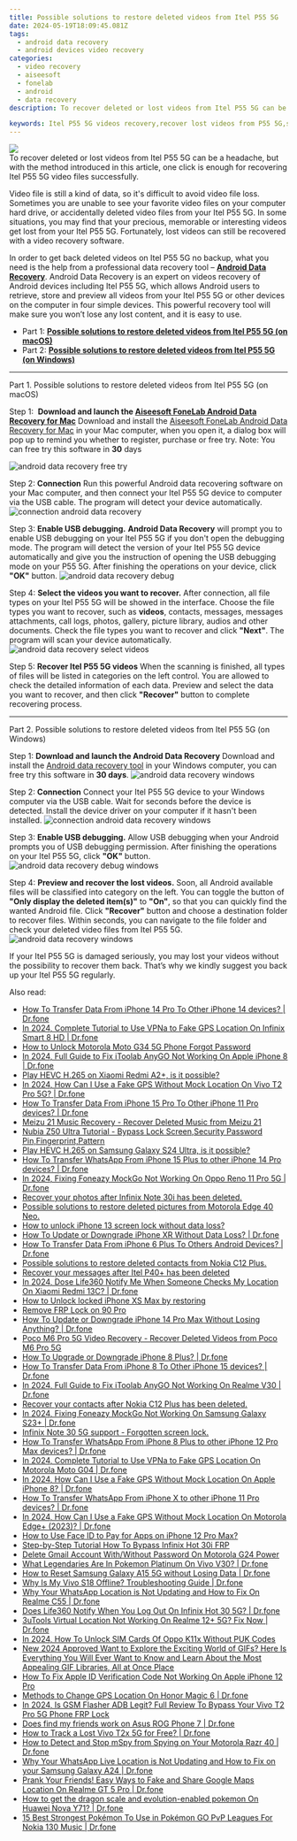 ```yaml
---
title: Possible solutions to restore deleted videos from Itel P55 5G
date: 2024-05-19T18:09:45.081Z
tags: 
  - android data recovery
  - android devices video recovery
categories: 
  - video recovery
  - aiseesoft
  - fonelab
  - android
  - data recovery
description: To recover deleted or lost videos from Itel P55 5G can be a headache, but with the method introduced in this article, one click is enough for recovering Itel P55 5G video files successfully.

keywords: Itel P55 5G videos recovery,recover lost videos from P55 5G,save lost videos on Itel P55 5G,broken Itel videos recovery solution,Regain missing videos on Itel,recover lost videos from Itel P55 5G,Itel P55 5G issues with video deleted,extract data from water damaged phone Itel,deletes video of Itel P55 5G,how to recover video on Itel,recover video from P55 5G,how can i find my deleted video Itel
---
```


<img src="https://img0mobiles.techidaily.com/images/best-assets/devices/itel/itel-p55-5g/5.jpg" class="atpl-imgstyle"  />

<div class="atpl-content atpl-for-fonelab-android recover-video">

<div class="atpl-post-description-part-1">
To recover deleted or lost videos from Itel P55 5G can be a headache, but with the method introduced in this article, one click is enough for recovering Itel P55 5G video files successfully.

</div>

<div class="atpl-post-description-part-2">
<div class="tpl-content-sub-paragraph-normal">
    <p>
        Video file is still a kind of data, so it's difficult to avoid video file loss. Sometimes you are unable to see your favorite video files on your computer hard drive, or accidentally deleted video files from your Itel P55 5G. In some situations, you may find that your precious, memorable or interesting videos get lost from your Itel P55 5G. Fortunately, lost videos can still be recovered with a video recovery software.
    </p>
</div>

</div>

<div class="atpl-post-description-part-3">
<div class="tpl-content-sub-paragraph-normal">
    <p>
        In order to get back deleted videos on Itel P55 5G no backup, what you need is the help from a professional data recovery tool – <a href="https://tools.techidaily.com/aiseesoft-android-data-recovery/" ><strong>Android Data Recovery</strong></a>. Android Data Recovery is an expert on videos recovery of Android devices including Itel P55 5G, which allows Android users to retrieve, store and preview all videos from your Itel P55 5G or other devices on the computer in four simple devices. This powerful recovery tool will make sure you won’t lose any lost content, and it is easy to use.
    </p>
</div>
</div>

<ul>
  <li>Part 1: <strong><a href="#p1"> Possible solutions to restore deleted videos from Itel P55 5G  (on macOS)</a></strong></li>
  <li>Part 2: <strong><a href="#p2"> Possible solutions to restore deleted videos from Itel P55 5G  (on Windows)</a></strong></li>
</ul>

<!-- Part 1 -->
<a id="p1" name="p1" ></a><hr>

<div>
  <span class="atpl-step-part-style">Part 1. Possible solutions to restore deleted videos from Itel P55 5G (on macOS)</span>
</div>  

<span class="atpl-stepstyle-a"><span>Step 1: </span></span> <strong>Download and launch the <a href="https://tools.techidaily.com/aiseesoft-android-data-recovery-for-mac/" >Aiseesoft FoneLab Android Data Recovery for Mac</a></strong>
Download and install the <a href="https://tools.techidaily.com/aiseesoft-android-data-recovery-for-mac/" >Aiseesoft FoneLab Android Data Recovery for Mac</a> in your Mac computer, when you open it, a dialog box will pop up to remind you whether to register, purchase or free try.
Note: You can free try this software in <strong>30</strong> days

<img src="https://tools.techidaily.com/images/apps/aiseesoft/android-data-recovery/mac-free-try.png" class="atpl-imgstyle" alt="android data recovery free try" />

<span class="atpl-stepstyle-a"><span>Step 2: </span></span> <strong>Connection</strong>
Run this powerful Android data recovering software on your Mac computer, and then connect your Itel P55 5G device to computer via the USB cable. The program will detect your device automatically.
<img src="https://tools.techidaily.com/images/apps/aiseesoft/android-data-recovery/mac-connection-interface.jpg" class="atpl-imgstyle" alt="connection android data recovery" />

<span class="atpl-stepstyle-a"><span>Step 3: </span></span> <strong>Enable USB debugging.</strong>
<strong>Android Data Recovery</strong> will prompt you to enable USB debugging on your Itel P55 5G if you don't open the debugging mode. The program will detect the version of your Itel P55 5G device automatically and give you the instruction of opening the USB debugging mode on your P55 5G. After finishing the operations on your device, click <strong>"OK"</strong> button.
<img src="https://tools.techidaily.com/images/apps/aiseesoft/android-data-recovery/mac-android-usb-debug.jpg"  class="atpl-imgstyle" alt="android data recovery debug" />

<span class="atpl-stepstyle-a"><span>Step 4: </span></span> <strong>Select the videos you want to recover.</strong>
After connection, all file types on your Itel P55 5G will be showed in the interface. Choose the file types you want to recover, such as <strong>videos</strong>, contacts, messages, messages attachments, call logs, photos, gallery, picture library,  audios and other documents. Check the file types you want to recover and click <b>"Next"</b>. The program will scan your device automatically.
<img src="https://tools.techidaily.com/images/apps/aiseesoft/android-data-recovery/mac-choose-type-videos.jpg" class="atpl-imgstyle" alt="android data recovery select videos" />

<span class="atpl-stepstyle-a"><span>Step 5: </span></span> <strong>Recover Itel P55 5G videos</strong>
When the scanning is finished, all types of files will be listed in categories on the left control. You are allowed to check the detailed information of each data. Preview and select the data you want to recover, and then click <b>"Recover"</b> button to complete recovering process.


<a id="p2" name="p2"></a><hr>

<!-- Part 2 -->
<div>
<span class="atpl-step-part-style">Part 2. Possible solutions to restore deleted videos from Itel P55 5G (on Windows)</span>
</div>

<span class="atpl-stepstyle-a"><span>Step 1: </span></span> <strong>Download and launch the Android Data Recovery</strong>
Download and install the <a href="https://tools.techidaily.com/aiseesoft-android-data-recovery-for-win/" >Android data recovery tool</a> in your Windows computer, you can free try this software in <b>30 days</b>.
<img src="https://tools.techidaily.com/images/apps/aiseesoft/android-data-recovery/win-start-interface.png"  class="atpl-imgstyle" alt="android data recovery windows" />

<span class="atpl-stepstyle-a"><span>Step 2: </span></span> <strong>Connection</strong>
Connect your Itel P55 5G device to your Windows computer via the USB cable. Wait for seconds before the device is detected. Install the device driver on your computer if it hasn't been installed.
<img src="https://tools.techidaily.com/images/apps/aiseesoft/android-data-recovery/win-connection-interface.png" class="atpl-imgstyle" alt="connection android data recovery windows" />

<span class="atpl-stepstyle-a"><span>Step 3: </span></span> <strong>Enable USB debugging.</strong>
Allow USB debugging when your Android prompts you of USB debugging permission. After finishing the operations on your Itel P55 5G, click <b>"OK"</b> button.
<img src="https://tools.techidaily.com/images/apps/aiseesoft/android-data-recovery/win-android-usb-debug.png" class="atpl-imgstyle" alt="android data recovery debug windows" />

<span class="atpl-stepstyle-a"><span>Step 4: </span></span> <strong>Preview and recover the lost videos.</strong>
Soon, all Android available files will be classified into category on the left. You can toggle the button of <b>"Only display the deleted item(s)"</b> to <b>"On"</b>, so that you can quickly find the wanted Android file. Click <b>"Recover"</b> button and choose a destination folder to recover files. Within seconds, you can navigate to the file folder and check your deleted video files from Itel P55 5G.
<img src="https://tools.techidaily.com/images/apps/aiseesoft/android-data-recovery/win-recover-videos.jpg" class="atpl-imgstyle" alt="android data recovery windows" />

<div class="atpl-post-description-part-4">
<div class="tpl-content-sub-paragraph-normal">
    <p>
        If your Itel P55 5G is damaged seriously, you may lost your videos without the possibility to recover them back. That’s why we kindly suggest you back up your Itel P55 5G regularly.
    </p>
</div>
</div>

<ins class="adsbygoogle"
     style="display:block"
     data-ad-client="ca-pub-7571918770474297"
     data-ad-slot="8358498916"
     data-ad-format="auto"
     data-full-width-responsive="true"></ins>



</div>
<ins class="adsbygoogle"
    style="display:block"
    data-ad-format="autorelaxed"
    data-ad-client="ca-pub-7571918770474297"
    data-ad-slot="1223367746"></ins>

<span class="atpl-alsoreadstyle">Also read:</span>
<div><ul>
<li><a href="https://review-topics.techidaily.com/how-to-transfer-data-from-iphone-14-pro-to-other-iphone-14-devices-drfone-by-drfone-transfer-data-from-ios-transfer-data-from-ios/"><u>How To Transfer Data From iPhone 14 Pro To Other iPhone 14 devices? | Dr.fone</u></a></li>
<li><a href="https://review-topics.techidaily.com/in-2024-complete-tutorial-to-use-vpna-to-fake-gps-location-on-infinix-smart-8-hd-drfone-by-drfone-virtual-android/"><u>In 2024, Complete Tutorial to Use VPNa to Fake GPS Location On Infinix Smart 8 HD | Dr.fone</u></a></li>
<li><a href="https://review-topics.techidaily.com/how-to-unlock-motorola-moto-g34-5g-phone-forgot-password-by-drfone-android-unlock-android-unlock/"><u>How to Unlock Motorola Moto G34 5G Phone Forgot Password</u></a></li>
<li><a href="https://review-topics.techidaily.com/in-2024-full-guide-to-fix-itoolab-anygo-not-working-on-apple-iphone-8-drfone-by-drfone-virtual-ios/"><u>In 2024, Full Guide to Fix iToolab AnyGO Not Working On Apple iPhone 8 | Dr.fone</u></a></li>
<li><a href="https://review-topics.techidaily.com/play-hevc-h-265-on-xiaomi-redmi-a2plus-is-it-possible-by-aiseesoft-video-converter-play-hevc-video-on-android/"><u>Play HEVC H.265 on Xiaomi Redmi A2+, is it possible?</u></a></li>
<li><a href="https://review-topics.techidaily.com/in-2024-how-can-i-use-a-fake-gps-without-mock-location-on-vivo-t2-pro-5g-drfone-by-drfone-virtual-android/"><u>In 2024, How Can I Use a Fake GPS Without Mock Location On Vivo T2 Pro 5G? | Dr.fone</u></a></li>
<li><a href="https://review-topics.techidaily.com/how-to-transfer-data-from-iphone-15-pro-to-other-iphone-11-pro-devices-drfone-by-drfone-transfer-data-from-ios-transfer-data-from-ios/"><u>How To Transfer Data From iPhone 15 Pro To Other iPhone 11 Pro devices? | Dr.fone</u></a></li>
<li><a href="https://review-topics.techidaily.com/meizu-21-music-recovery-recover-deleted-music-from-meizu-21-by-fonelab-android-recover-music/"><u>Meizu 21 Music Recovery - Recover Deleted Music from Meizu 21</u></a></li>
<li><a href="https://review-topics.techidaily.com/nubia-z50-ultra-tutorial-bypass-lock-screen-security-password-pin-fingerprint-pattern-by-drfone-android-unlock-android-unlock/"><u>Nubia Z50 Ultra Tutorial - Bypass Lock Screen,Security Password Pin,Fingerprint,Pattern</u></a></li>
<li><a href="https://review-topics.techidaily.com/play-hevc-h265-on-samsung-galaxy-s24-ultra-is-it-possible-by-aiseesoft-video-converter-play-hevc-video-on-android/"><u>Play HEVC H.265 on Samsung Galaxy S24 Ultra, is it possible?</u></a></li>
<li><a href="https://review-topics.techidaily.com/how-to-transfer-whatsapp-from-iphone-15-plus-to-other-iphone-14-pro-devices-drfone-by-drfone-transfer-whatsapp-from-ios-transfer-whatsapp-from-ios/"><u>How To Transfer WhatsApp From iPhone 15 Plus to other iPhone 14 Pro devices? | Dr.fone</u></a></li>
<li><a href="https://review-topics.techidaily.com/in-2024-fixing-foneazy-mockgo-not-working-on-oppo-reno-11-pro-5g-drfone-by-drfone-virtual-android/"><u>In 2024, Fixing Foneazy MockGo Not Working On Oppo Reno 11 Pro 5G | Dr.fone</u></a></li>
<li><a href="https://review-topics.techidaily.com/recover-your-photos-after-infinix-note-30i-has-been-deleted-by-fonelab-android-recover-photos/"><u>Recover your photos after Infinix Note 30i has been deleted.</u></a></li>
<li><a href="https://review-topics.techidaily.com/possible-solutions-to-restore-deleted-pictures-from-motorola-edge-40-neo-by-fonelab-android-recover-pictures/"><u>Possible solutions to restore deleted pictures from Motorola Edge 40 Neo.</u></a></li>
<li><a href="https://review-topics.techidaily.com/how-to-unlock-iphone-13-screen-lock-without-data-loss-by-drfone-ios-unlock-ios-unlock/"><u>How to unlock iPhone 13 screen lock without data loss?</u></a></li>
<li><a href="https://review-topics.techidaily.com/how-to-update-or-downgrade-iphone-xr-without-data-loss-drfone-by-drfone-ios-system-repair-ios-system-repair/"><u>How To Update or Downgrade iPhone XR Without Data Loss? | Dr.fone</u></a></li>
<li><a href="https://review-topics.techidaily.com/how-to-transfer-data-from-iphone-6-plus-to-others-android-devices-drfone-by-drfone-transfer-data-from-ios-transfer-data-from-ios/"><u>How To Transfer Data From iPhone 6 Plus To Others Android Devices? | Dr.fone</u></a></li>
<li><a href="https://review-topics.techidaily.com/possible-solutions-to-restore-deleted-contacts-from-nokia-c12-plus-by-fonelab-android-recover-contacts/"><u>Possible solutions to restore deleted contacts from Nokia C12 Plus.</u></a></li>
<li><a href="https://review-topics.techidaily.com/recover-your-messages-after-itel-p40plus-has-been-deleted-by-fonelab-android-recover-messages/"><u>Recover your messages after Itel P40+ has been deleted</u></a></li>
<li><a href="https://review-topics.techidaily.com/in-2024-dose-life360-notify-me-when-someone-checks-my-location-on-xiaomi-redmi-13c-drfone-by-drfone-virtual-android/"><u>In 2024, Dose Life360 Notify Me When Someone Checks My Location On Xiaomi Redmi 13C? | Dr.fone</u></a></li>
<li><a href="https://review-topics.techidaily.com/how-to-unlock-locked-iphone-xs-max-by-restoring-by-drfone-ios-unlock-ios-unlock/"><u>How to Unlock locked iPhone XS Max by restoring</u></a></li>
<li><a href="https://review-topics.techidaily.com/remove-frp-lock-on-90-pro-by-drfone-android-unlock-remove-google-frp/"><u>Remove FRP Lock on 90 Pro</u></a></li>
<li><a href="https://review-topics.techidaily.com/how-to-update-or-downgrade-iphone-14-pro-max-without-losing-anything-drfone-by-drfone-ios-system-repair-ios-system-repair/"><u>How To Update or Downgrade iPhone 14 Pro Max Without Losing Anything? | Dr.fone</u></a></li>
<li><a href="https://review-topics.techidaily.com/poco-m6-pro-5g-video-recovery-recover-deleted-videos-from-poco-m6-pro-5g-by-fonelab-android-recover-video/"><u>Poco M6 Pro 5G Video Recovery - Recover Deleted Videos from Poco M6 Pro 5G</u></a></li>
<li><a href="https://review-topics.techidaily.com/how-to-upgrade-or-downgrade-iphone-8-plus-drfone-by-drfone-ios-system-repair-ios-system-repair/"><u>How To Upgrade or Downgrade iPhone 8 Plus? | Dr.fone</u></a></li>
<li><a href="https://review-topics.techidaily.com/how-to-transfer-data-from-iphone-8-to-other-iphone-15-devices-drfone-by-drfone-transfer-data-from-ios-transfer-data-from-ios/"><u>How To Transfer Data From iPhone 8 To Other iPhone 15 devices? | Dr.fone</u></a></li>
<li><a href="https://review-topics.techidaily.com/in-2024-full-guide-to-fix-itoolab-anygo-not-working-on-realme-v30-drfone-by-drfone-virtual-android/"><u>In 2024, Full Guide to Fix iToolab AnyGO Not Working On Realme V30 | Dr.fone</u></a></li>
<li><a href="https://review-topics.techidaily.com/recover-your-contacts-after-nokia-c12-plus-has-been-deleted-by-fonelab-android-recover-contacts/"><u>Recover your contacts after Nokia C12 Plus has been deleted.</u></a></li>
<li><a href="https://review-topics.techidaily.com/in-2024-fixing-foneazy-mockgo-not-working-on-samsung-galaxy-s23plus-drfone-by-drfone-virtual-android/"><u>In 2024, Fixing Foneazy MockGo Not Working On Samsung Galaxy S23+ | Dr.fone</u></a></li>
<li><a href="https://review-topics.techidaily.com/infinix-note-30-5g-support-forgotten-screen-lock-by-drfone-android-unlock-android-unlock/"><u>Infinix Note 30 5G support - Forgotten screen lock.</u></a></li>
<li><a href="https://review-topics.techidaily.com/how-to-transfer-whatsapp-from-iphone-8-plus-to-other-iphone-12-pro-max-devices-drfone-by-drfone-transfer-whatsapp-from-ios-transfer-whatsapp-from-ios/"><u>How To Transfer WhatsApp From iPhone 8 Plus to other iPhone 12 Pro Max devices? | Dr.fone</u></a></li>
<li><a href="https://review-topics.techidaily.com/in-2024-complete-tutorial-to-use-vpna-to-fake-gps-location-on-motorola-moto-g04-drfone-by-drfone-virtual-android/"><u>In 2024, Complete Tutorial to Use VPNa to Fake GPS Location On Motorola Moto G04 | Dr.fone</u></a></li>
<li><a href="https://review-topics.techidaily.com/in-2024-how-can-i-use-a-fake-gps-without-mock-location-on-apple-iphone-8-drfone-by-drfone-virtual-ios/"><u>In 2024, How Can I Use a Fake GPS Without Mock Location On Apple iPhone 8? | Dr.fone</u></a></li>
<li><a href="https://review-topics.techidaily.com/how-to-transfer-whatsapp-from-iphone-x-to-other-iphone-11-pro-devices-drfone-by-drfone-transfer-whatsapp-from-ios-transfer-whatsapp-from-ios/"><u>How To Transfer WhatsApp From iPhone X to other iPhone 11 Pro devices? | Dr.fone</u></a></li>
<li><a href="https://review-topics.techidaily.com/in-2024-how-can-i-use-a-fake-gps-without-mock-location-on-motorola-edgeplus-2023-drfone-by-drfone-virtual-android/"><u>In 2024, How Can I Use a Fake GPS Without Mock Location On Motorola Edge+ (2023)? | Dr.fone</u></a></li>
<li><a href="https://review-topics.techidaily.com/how-to-use-face-id-to-pay-for-apps-on-iphone-12-pro-max-by-drfone-ios-unlock-ios-unlock/"><u>How to Use Face ID to Pay for Apps on iPhone 12 Pro Max?</u></a></li>
<li><a href="https://bypass-frp.techidaily.com/step-by-step-tutorial-how-to-bypass-infinix-hot-30i-frp-by-drfone-android/"><u>Step-by-Step Tutorial How To Bypass Infinix Hot 30i FRP</u></a></li>
<li><a href="https://easy-unlock-android.techidaily.com/delete-gmail-account-withwithout-password-on-motorola-g24-power-by-drfone-android/"><u>Delete Gmail Account With/Without Password On Motorola G24 Power</u></a></li>
<li><a href="https://change-location.techidaily.com/what-legendaries-are-in-pokemon-platinum-on-vivo-v30-drfone-by-drfone-virtual-android/"><u>What Legendaries Are In Pokemon Platinum On Vivo V30? | Dr.fone</u></a></li>
<li><a href="https://techidaily.com/how-to-reset-samsung-galaxy-a15-5g-without-losing-data-drfone-by-drfone-reset-android-reset-android/"><u>How to Reset Samsung Galaxy A15 5G without Losing Data | Dr.fone</u></a></li>
<li><a href="https://howto.techidaily.com/why-is-my-vivo-s18-offline-troubleshooting-guide-drfone-by-drfone-fix-android-problems-fix-android-problems/"><u>Why Is My Vivo S18 Offline? Troubleshooting Guide | Dr.fone</u></a></li>
<li><a href="https://location-social.techidaily.com/why-your-whatsapp-location-is-not-updating-and-how-to-fix-on-realme-c55-drfone-by-drfone-virtual-android/"><u>Why Your WhatsApp Location is Not Updating and How to Fix On Realme C55 | Dr.fone</u></a></li>
<li><a href="https://fake-location.techidaily.com/does-life360-notify-when-you-log-out-on-infinix-hot-30-5g-drfone-by-drfone-virtual-android/"><u>Does Life360 Notify When You Log Out On Infinix Hot 30 5G? | Dr.fone</u></a></li>
<li><a href="https://location-fake.techidaily.com/3utools-virtual-location-not-working-on-realme-12plus-5g-fix-now-drfone-by-drfone-virtual-android/"><u>3uTools Virtual Location Not Working On Realme 12+ 5G? Fix Now | Dr.fone</u></a></li>
<li><a href="https://sim-unlock.techidaily.com/in-2024-how-to-unlock-sim-cards-of-oppo-k11x-without-puk-codes-by-drfone-android/"><u>In 2024, How To Unlock SIM Cards Of Oppo K11x Without PUK Codes</u></a></li>
<li><a href="https://ai-video-editing.techidaily.com/new-2024-approved-want-to-explore-the-exciting-world-of-gifs-here-is-everything-you-will-ever-want-to-know-and-learn-about-the-most-appealing-gif-libraries-/"><u>New 2024 Approved Want to Explore the Exciting World of GIFs? Here Is Everything You Will Ever Want to Know and Learn About the Most Appealing GIF Libraries, All at Once Place</u></a></li>
<li><a href="https://apple-account.techidaily.com/how-to-fix-apple-id-verification-code-not-working-on-apple-iphone-12-pro-by-drfone-ios/"><u>How To Fix Apple ID Verification Code Not Working On Apple iPhone 12 Pro</u></a></li>
<li><a href="https://fake-location.techidaily.com/methods-to-change-gps-location-on-honor-magic-6-drfone-by-drfone-virtual-android/"><u>Methods to Change GPS Location On Honor Magic 6 | Dr.fone</u></a></li>
<li><a href="https://bypass-frp.techidaily.com/in-2024-is-gsm-flasher-adb-legit-full-review-to-bypass-your-vivo-t2-pro-5g-phone-frp-lock-by-drfone-android/"><u>In 2024, Is GSM Flasher ADB Legit? Full Review To Bypass Your Vivo T2 Pro 5G Phone FRP Lock</u></a></li>
<li><a href="https://location-social.techidaily.com/does-find-my-friends-work-on-asus-rog-phone-7-drfone-by-drfone-virtual-android/"><u>Does find my friends work on Asus ROG Phone 7 | Dr.fone</u></a></li>
<li><a href="https://android-location-track.techidaily.com/how-to-track-a-lost-vivo-t2x-5g-for-free-drfone-by-drfone-virtual-android/"><u>How to Track a Lost Vivo T2x 5G for Free? | Dr.fone</u></a></li>
<li><a href="https://location-social.techidaily.com/how-to-detect-and-stop-mspy-from-spying-on-your-motorola-razr-40-drfone-by-drfone-virtual-android/"><u>How to Detect and Stop mSpy from Spying on Your Motorola Razr 40 | Dr.fone</u></a></li>
<li><a href="https://location-social.techidaily.com/why-your-whatsapp-live-location-is-not-updating-and-how-to-fix-on-your-samsung-galaxy-a24-drfone-by-drfone-virtual-android/"><u>Why Your WhatsApp Live Location is Not Updating and How to Fix on your Samsung Galaxy A24 | Dr.fone</u></a></li>
<li><a href="https://fake-location.techidaily.com/prank-your-friends-easy-ways-to-fake-and-share-google-maps-location-on-realme-gt-5-pro-drfone-by-drfone-virtual-android/"><u>Prank Your Friends! Easy Ways to Fake and Share Google Maps Location On Realme GT 5 Pro | Dr.fone</u></a></li>
<li><a href="https://android-pokemon-go.techidaily.com/how-to-get-the-dragon-scale-and-evolution-enabled-pokemon-on-huawei-nova-y71-drfone-by-drfone-virtual-android/"><u>How to get the dragon scale and evolution-enabled pokemon On Huawei Nova Y71? | Dr.fone</u></a></li>
<li><a href="https://android-pokemon-go.techidaily.com/15-best-strongest-pokemon-to-use-in-pokemon-go-pvp-leagues-for-nokia-130-music-drfone-by-drfone-virtual-android/"><u>15 Best Strongest Pokémon To Use in Pokémon GO PvP Leagues For Nokia 130 Music | Dr.fone</u></a></li>
</ul></div>


